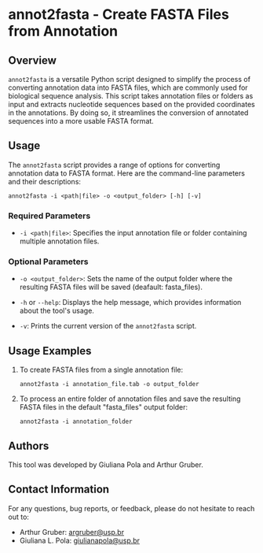 # annot2fasta - Create FASTA Files from Annotation

## Overview

`annot2fasta` is a versatile Python script designed to simplify the process of converting annotation data into FASTA files, which are commonly used for biological sequence analysis. This script takes annotation files or folders as input and extracts nucleotide sequences based on the provided coordinates in the annotations. By doing so, it streamlines the conversion of annotated sequences into a more usable FASTA format.

## Usage

The `annot2fasta` script provides a range of options for converting annotation data to FASTA format. Here are the command-line parameters and their descriptions:

```shell
annot2fasta -i <path|file> -o <output_folder> [-h] [-v]
```

### Required Parameters

- `-i <path|file>`: Specifies the input annotation file or folder containing multiple annotation files.


### Optional Parameters
- `-o <output_folder>`: Sets the name of the output folder where the resulting FASTA files will be saved (deafault: fasta_files).

- `-h` or `--help`: Displays the help message, which provides information about the tool's usage.
- `-v`: Prints the current version of the `annot2fasta` script.

## Usage Examples

1. To create FASTA files from a single annotation file:
   ```shell
   annot2fasta -i annotation_file.tab -o output_folder
   ```

2. To process an entire folder of annotation files and save the resulting FASTA files in the default "fasta_files" output folder:
   ```shell
   annot2fasta -i annotation_folder
   ```

## Authors

This tool was developed by Giuliana Pola and Arthur Gruber.

## Contact Information

For any questions, bug reports, or feedback, please do not hesitate to reach out to:

- Arthur Gruber: argruber@usp.br
- Giuliana L. Pola: giulianapola@usp.br
